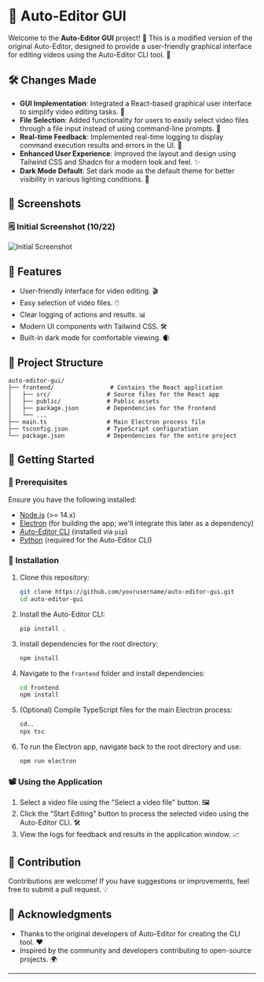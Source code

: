 # 🎥 Auto-Editor GUI

Welcome to the **Auto-Editor GUI** project! 🎉 This is a modified version of the original Auto-Editor, designed to provide a user-friendly graphical interface for editing videos using the Auto-Editor CLI tool. 🚀

## 🛠️ Changes Made

- **GUI Implementation**: Integrated a React-based graphical user interface to simplify video editing tasks. 🎨
- **File Selection**: Added functionality for users to easily select video files through a file input instead of using command-line prompts. 📂
- **Real-time Feedback**: Implemented real-time logging to display command execution results and errors in the UI. 📜
- **Enhanced User Experience**: Improved the layout and design using Tailwind CSS and Shadcn for a modern look and feel. ✨
- **Dark Mode Default**: Set dark mode as the default theme for better visibility in various lighting conditions. 🌙

## 🎥 Screenshots

### 🗒️ Initial Screenshot (10/22)
![Initial Screenshot](https://i.imgur.com/I6CT4By.png)

## 🌟 Features

- User-friendly interface for video editing. 🎬
- Easy selection of video files. 🖱️
- Clear logging of actions and results. 📊
- Modern UI components with Tailwind CSS. 🛠️
- Built-in dark mode for comfortable viewing. 🌒

## 📁 Project Structure

```
auto-editor-gui/
├── frontend/                # Contains the React application
│   ├── src/                # Source files for the React app
│   ├── public/             # Public assets
│   ├── package.json        # Dependencies for the frontend
│   └── ...
├── main.ts                 # Main Electron process file
├── tsconfig.json           # TypeScript configuration
└── package.json            # Dependencies for the entire project
```

## 🚀 Getting Started

### 🔧 Prerequisites

Ensure you have the following installed:

- [Node.js](https://nodejs.org/) (>= 14.x)
- [Electron](https://www.electronjs.org/) (for building the app; we'll integrate this later as a dependency)
- [Auto-Editor CLI](https://github.com/WZBSocialScienceCenter/auto-editor) (installed via `pip`)
- [Python](https://www.python.org/) (required for the Auto-Editor CLI)


### 📝 Installation

1. Clone this repository:

   ```bash
   git clone https://github.com/yourusername/auto-editor-gui.git
   cd auto-editor-gui
   ```

2. Install the Auto-Editor CLI:

   ```bash
   pip install .
   ```

3. Install dependencies for the root directory:

   ```bash
   npm install
   ```

4. Navigate to the `frontend` folder and install dependencies:

   ```bash
   cd frontend
   npm install
   ```

5. (Optional) Compile TypeScript files for the main Electron process:

   ```bash
   cd..
   npx tsc
   ```

6. To run the Electron app, navigate back to the root directory and use:

   ```bash
   npm run electron
   ```



### 📽️ Using the Application

1. Select a video file using the "Select a video file" button. 🖼️
2. Click the "Start Editing" button to process the selected video using the Auto-Editor CLI. 🛠️
3. View the logs for feedback and results in the application window. 📈

## 🤝 Contribution

Contributions are welcome! If you have suggestions or improvements, feel free to submit a pull request. 💡

## 🙏 Acknowledgments

- Thanks to the original developers of Auto-Editor for creating the CLI tool. ❤️
- Inspired by the community and developers contributing to open-source projects. 🌍

---
